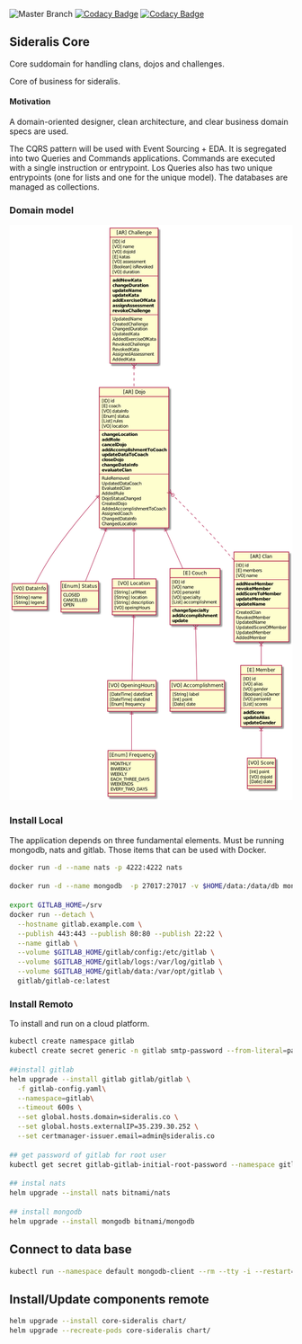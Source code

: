 ![Master Branch](https://github.com/sideralis-co/api-core/workflows/Master%20Branch/badge.svg?branch=master)
[![Codacy Badge](https://app.codacy.com/project/badge/Coverage/97d1400f793545a5aa0f7d1a2e30ce80)](https://www.codacy.com?utm_source=github.com&amp;utm_medium=referral&amp;utm_content=sideralis-co/api-core&amp;utm_campaign=Badge_Coverage)
[![Codacy Badge](https://app.codacy.com/project/badge/Grade/97d1400f793545a5aa0f7d1a2e30ce80)](https://www.codacy.com?utm_source=github.com&amp;utm_medium=referral&amp;utm_content=sideralis-co/api-core&amp;utm_campaign=Badge_Grade)
## Sideralis Core
Core suddomain for handling clans, dojos and challenges.

Core of business for sideralis.

#### Motivation
A domain-oriented designer, clean architecture, and clear business domain specs are used.

The CQRS pattern will be used with Event Sourcing + EDA. It is segregated into two Queries and Commands applications. Commands are executed with a single instruction or entrypoint. Los Queries also has two unique entrypoints (one for lists and one for the unique model). The databases are managed as collections.


### Domain model

![domain model](docs/domain_model.png)

### Install Local
The application depends on three fundamental elements. Must be running mongodb, nats and gitlab. Those items that can be used with Docker.
```sh
docker run -d --name nats -p 4222:4222 nats 

docker run -d --name mongodb  -p 27017:27017 -v $HOME/data:/data/db mongo:3

export GITLAB_HOME=/srv
docker run --detach \
  --hostname gitlab.example.com \
  --publish 443:443 --publish 80:80 --publish 22:22 \
  --name gitlab \
  --volume $GITLAB_HOME/gitlab/config:/etc/gitlab \
  --volume $GITLAB_HOME/gitlab/logs:/var/log/gitlab \
  --volume $GITLAB_HOME/gitlab/data:/var/opt/gitlab \
  gitlab/gitlab-ce:latest
```
### Install Remoto
To install and run on a cloud platform.

```sh
kubectl create namespace gitlab
kubectl create secret generic -n gitlab smtp-password --from-literal=password=@dm1n2020

##install gitlab
helm upgrade --install gitlab gitlab/gitlab \
  -f gitlab-config.yaml\
  --namespace=gitlab\
  --timeout 600s \
  --set global.hosts.domain=sideralis.co \
  --set global.hosts.externalIP=35.239.30.252 \
  --set certmanager-issuer.email=admin@sideralis.co

## get password of gitlab for root user 
kubectl get secret gitlab-gitlab-initial-root-password --namespace gitlab -ojsonpath='{.data.password}' | base64 --decode ; echo 

## instal nats
helm upgrade --install nats bitnami/nats

## install mongodb
helm upgrade --install mongodb bitnami/mongodb 
```
## Connect to data base 
```sh
kubectl run --namespace default mongodb-client --rm --tty -i --restart='Never' --image docker.io/bitnami/mongodb:4.2.6-debian-10-r23 --command -- mongo admin --host mongodb --authenticationDatabase admin -u root -p $MONGODB_ROOT_PASSWORD
```

## Install/Update components remote
```sh
helm upgrade --install core-sideralis chart/
helm upgrade --recreate-pods core-sideralis chart/
```
